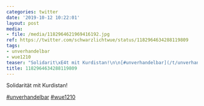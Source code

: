 ```yaml
---
categories: twitter
date: '2019-10-12 10:22:01'
layout: post
media:
- file: /media/1182964621969416192.jpg
ref: https://twitter.com/schwarzlichtwue/status/1182964634288119809
tags:
- unverhandelbar
- wue1210
teaser: "Solidarit\xE4t mit Kurdistan!\n\n[#unverhandelbar](/t/unverhandelbar) [#wue1210](/t/wue1210) "
title: 1182964634288119809
---
```

Solidarität mit Kurdistan!

[#unverhandelbar](/t/unverhandelbar) [#wue1210](/t/wue1210) 